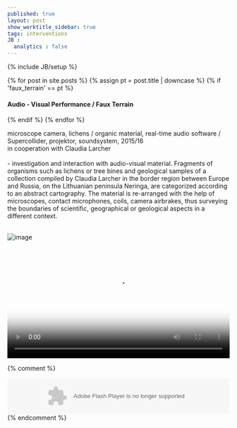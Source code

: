 ```yaml
---
published: true
layout: post
show_worktitle_sidebar: true
tags: interventions
JB :
  analytics : false
---
```


{% include JB/setup %}

<div class="container-parent">
<div class="container-narrow-right">
{% for post in site.posts %}
	{% assign pt = post.title | downcase %}
	{% if 'faux_terrain' == pt %}
<h4><a href="{{ BASE_PATH }}{{ post.url }}"></a>Audio - Visual Performance / Faux Terrain</h4>
	{% endif %}
{% endfor %}

<p>
microscope camera, lichens / organic material, real-time audio software / Supercollider, projektor, soundsystem, 2015/16<br />
in cooperation with Claudia Larcher<br />
<br />
- investigation and interaction with audio-visual material. Fragments of organisms such as lichens or tree bines and geological samples of a collection compiled by Claudia Larcher in the border region between Europe and Russia, on the Lithuanian peninsula Neringa, are categorized according to an abstract cartography. The material is re-arranged with the help of microscopes, contact microphones, coils, camera airbrakes, thus surveying the boundaries of scientific, geographical or geological aspects in a different context.<br /><br />
</p>
</div>


<div class="container-narrow-left">
<img src="{{ site.url }}/images/theuncannyjenny_small_lg.jpg" loading="lazy" alt="image">
<p></p>

<video preload="metadata" poster="{{ site.url }}/images/faux_poster.jpg" width="100%" height="auto" controls>
  <source src="{{ site.url }}/images/fauxterrain_small.mp4" type="video/mp4" loading="lazy">
</video>

</div>
</div>




{% comment %}
<div>
	<object height="81" width="100%"> <param name="movie" value="https://player.soundcloud.com/player.swf?url=https%3A//api.soundcloud.com/tracks/124203709&amp;show_comments=true&amp;
	auto_play=false&amp;color=ff7700"></param> <param name="allowscriptaccess" value="always"></param> <embed allowscriptaccess="always" height="81" src="https://player.soundcloud.com/player.swf?url=https%3A//api.soundcloud.com/tracks/124203709&amp;show_comments=true&amp;auto_play=false&amp;color=ff7700" type="application/x-shockwave-flash" width="100%"></embed> </object>    
</div>
{% endcomment %}












